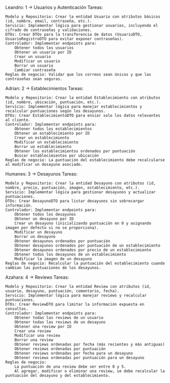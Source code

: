 Leandro: 1 -> Usuarios y Autenticación
Tareas:

    Modelo y Repositorio: Crear la entidad Usuario con atributos básicos (id, nombre, email, contraseña, etc.).
    Servicio: Implementar lógica para gestionar usuarios, incluyendo el cifrado de contraseñas y validaciones.
    DTOs: Crear DTOs para la transferencia de datos (UsuarioDTO, UsuarioRegistroDTO para evitar exponer contraseñas).
    Controlador: Implementar endpoints para:
        Obtener todos los usuarios
        Obtener un usuario por ID
        Crear un usuario
        Modificar un usuario
        Borrar un usuario
        Cambiar contraseña
    Reglas de negocio: Validar que los correos sean únicos y que las contraseñas sean seguras.

Adrian: 2 -> Establecimientos
Tareas:

    Modelo y Repositorio: Crear la entidad Establecimiento con atributos (id, nombre, ubicación, puntuación, etc.).
    Servicio: Implementar lógica para manejar establecimientos y recalcular puntuaciones según los desayunos.
    DTOs: Crear EstablecimientoDTO para enviar solo los datos relevantes al cliente.
    Controlador: Implementar endpoints para:
        Obtener todos los establecimientos
        Obtener un establecimiento por ID
        Crear un establecimiento
        Modificar un establecimiento
        Borrar un establecimiento
        Obtener los establecimientos ordenados por puntuación
        Buscar establecimientos por ubicación
    Reglas de negocio: La puntuación del establecimiento debe recalcularse al modificar un desayuno asociado.
    
Humanes: 3 -> Desayunos
Tareas:

    Modelo y Repositorio: Crear la entidad Desayuno con atributos (id, nombre, precio, puntuación, imagen, establecimiento, etc.).
    Servicio: Implementar lógica para gestionar desayunos y actualizar puntuaciones.
    DTOs: Crear DesayunoDTO para listar desayunos sin sobrecargar información.
    Controlador: Implementar endpoints para:
        Obtener todos los desayunos
        Obtener un desayuno por ID
        Crear un desayuno (inicializando puntuación en 0 y asignando imagen por defecto si no se proporciona).
        Modificar un desayuno
        Borrar un desayuno
        Obtener desayunos ordenados por puntuación
        Obtener desayunos ordenados por puntuación de un establecimiento
        Obtener desayunos ordenados por precio de un establecimiento
        Obtener todos los desayunos de un establecimiento
        Modificar la imagen de un desayuno
    Reglas de negocio: Recalcular la puntuación del establecimiento cuando cambian las puntuaciones de los desayunos.
    
Azahara: 4 -> Reviews
Tareas:

    Modelo y Repositorio: Crear la entidad Review con atributos (id, usuario, desayuno, puntuación, comentario, fecha).
    Servicio: Implementar lógica para manejar reviews y recalcular puntuaciones.
    DTOs: Crear ReviewDTO para limitar la información expuesta en consultas.
    Controlador: Implementar endpoints para:
        Obtener todas las reviews de un usuario
        Obtener todas las reviews de un desayuno
        Obtener una review por ID
        Crear una review
        Modificar una review
        Borrar una review
        Obtener reviews ordenadas por fecha (más recientes y más antiguas)
        Obtener reviews ordenadas por puntuación
        Obtener reviews ordenadas por fecha para un desayuno
        Obtener reviews ordenadas por puntuación para un desayuno
    Reglas de negocio:
        La puntuación de una review debe ser entre 0 y 5.
        Al agregar, modificar o eliminar una review, se debe recalcular la puntuación del desayuno y del establecimiento.
